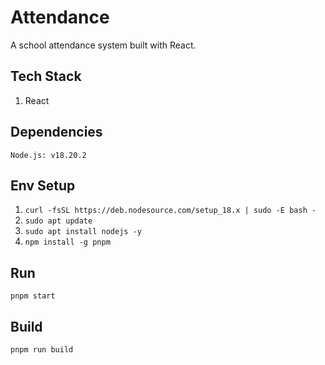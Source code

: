# Attendance
A school attendance system built with React.

## Tech Stack
1. React

## Dependencies
```
Node.js: v18.20.2
```

## Env Setup
1. ```curl -fsSL https://deb.nodesource.com/setup_18.x | sudo -E bash -```
2. ```sudo apt update```
3. ```sudo apt install nodejs -y```
4. ```npm install -g pnpm```

## Run
```pnpm start```

## Build
```pnpm run build```
